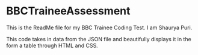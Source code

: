 # BBCTraineeAssessment

This is the ReadMe file for my BBC Trainee Coding Test. I am Shaurya Puri.

This code takes in data from the JSON file and beautifully displays it in the form a table through HTML and CSS.

